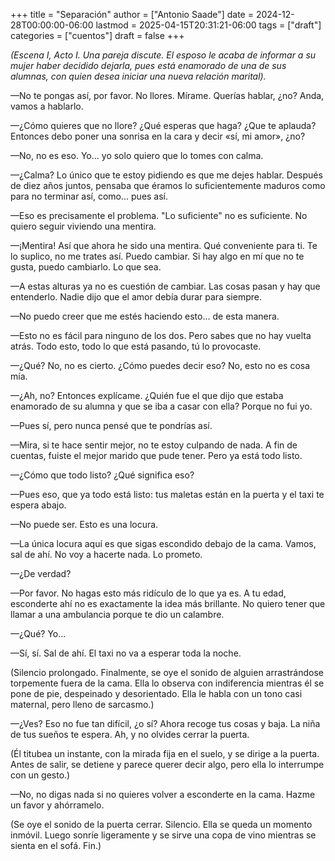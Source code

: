 +++
title = "Separación"
author = ["Antonio Saade"]
date = 2024-12-28T00:00:00-06:00
lastmod = 2025-04-15T20:31:21-06:00
tags = ["draft"]
categories = ["cuentos"]
draft = false
+++

_(Escena I, Acto I. Una pareja discute. El esposo le acaba de informar a su mujer haber decidido dejarla, pues está enamorado de una de sus alumnas, con quien desea iniciar una nueva relación marital)._

—No te pongas así, por favor. No llores. Mírame. Querías hablar, ¿no? Anda, vamos a hablarlo.

—¿Cómo quieres que no llore? ¿Qué esperas que haga? ¿Que te aplauda? Entonces debo poner una sonrisa en la cara y decir «sí, mi amor», ¿no?

—No, no es eso. Yo... yo solo quiero que lo tomes con calma.

—¿Calma? Lo único que te estoy pidiendo es que me dejes hablar. Después de diez años juntos, pensaba que éramos lo suficientemente maduros como para no terminar así, como... pues así.

—Eso es precisamente el problema. "Lo suficiente" no es suficiente. No quiero seguir viviendo una mentira.

—¡Mentira! Así que ahora he sido una mentira. Qué conveniente para ti. Te lo suplico, no me trates así. Puedo cambiar. Si hay algo en mí que no te gusta, puedo cambiarlo. Lo que sea.

—A estas alturas ya no es cuestión de cambiar. Las cosas pasan y hay que entenderlo. Nadie dijo que el amor debía durar para siempre.

—No puedo creer que me estés haciendo esto... de esta manera.

—Esto no es fácil para ninguno de los dos. Pero sabes que no hay vuelta atrás. Todo esto, todo lo que está pasando, tú lo provocaste.

—¿Qué? No, no es cierto. ¿Cómo puedes decir eso? No, esto no es cosa mía.

—¿Ah, no? Entonces explícame. ¿Quién fue el que dijo que estaba enamorado de su alumna y que se iba a casar con ella? Porque no fui yo.

—Pues sí, pero nunca pensé que te pondrías así.

—Mira, si te hace sentir mejor, no te estoy culpando de nada. A fin de cuentas, fuiste el mejor marido que pude tener. Pero ya está todo listo.

—¿Cómo que todo listo? ¿Qué significa eso?

—Pues eso, que ya todo está listo: tus maletas están en la puerta y el taxi te espera abajo.

—No puede ser. Esto es una locura.

—La única locura aquí es que sigas escondido debajo de la cama. Vamos, sal de ahí. No voy a hacerte nada. Lo prometo.

—¿De verdad?

—Por favor. No hagas esto más ridículo de lo que ya es. A tu edad, esconderte ahí no es exactamente la idea más brillante. No quiero tener que llamar a una ambulancia porque te dio un calambre.

—¿Qué? Yo...

—Sí, sí. Sal de ahí. El taxi no va a esperar toda la noche.

(Silencio prolongado. Finalmente, se oye el sonido de alguien arrastrándose torpemente fuera de la cama. Ella lo observa con indiferencia mientras él se pone de pie, despeinado y desorientado. Ella le habla con un tono casi maternal, pero lleno de sarcasmo.)

—¿Ves? Eso no fue tan difícil, ¿o sí? Ahora recoge tus cosas y baja. La niña de tus sueños te espera. Ah, y no olvides cerrar la puerta.

(Él titubea un instante, con la mirada fija en el suelo, y se dirige a la puerta. Antes de salir, se detiene y parece querer decir algo, pero ella lo interrumpe con un gesto.)

—No, no digas nada si no quieres volver a esconderte en la cama. Hazme un favor y ahórramelo.

(Se oye el sonido de la puerta cerrar. Silencio. Ella se queda un momento inmóvil. Luego sonríe ligeramente y se sirve una copa de vino mientras se sienta en el sofá. Fin.)
